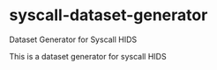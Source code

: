 # syscall-dataset-generator
Dataset Generator for Syscall HIDS

This is a dataset generator for syscall HIDS
